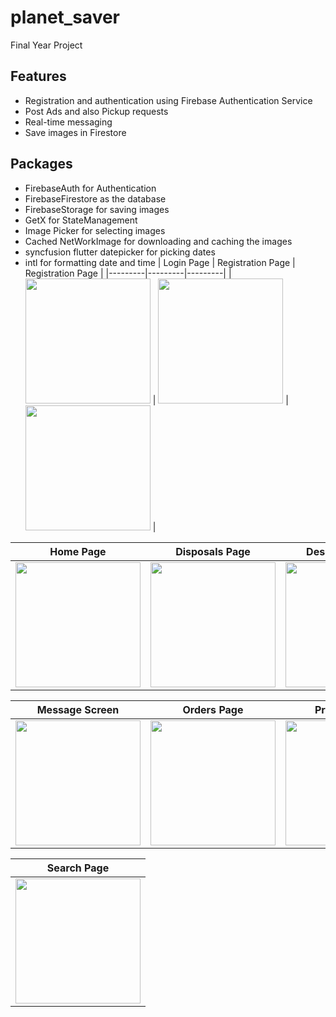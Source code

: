 # planet_saver

Final Year Project

## Features
- Registration and authentication using Firebase Authentication Service
- Post Ads and also Pickup requests
- Real-time messaging
- Save images in Firestore
## Packages
- FirebaseAuth for Authentication
- FirebaseFirestore as the database
- FirebaseStorage for saving images
- GetX for StateManagement
- Image Picker for selecting images
- Cached NetWorkImage for downloading and caching the images
- syncfusion flutter datepicker for picking dates
- intl for formatting date and time
| Login Page | Registration Page | Registration Page |
|---------|---------|---------|
| <img src="https://github.com/sandei-travolta/planet_saver/blob/master/screenshots/IMG-20240616-WA0005.jpg" width="200"> | <img src="https://github.com/sandei-travolta/planet_saver/blob/master/screenshots/IMG-20240616-WA0009.jpg" width="200"> | <img src="https://github.com/sandei-travolta/planet_saver/blob/master/screenshots/IMG-20240616-WA0010.jpg" width="200"> |

| Home Page | Disposals Page| Description Page|
|---------|---------|---------|
| <img src="https://github.com/sandei-travolta/planet_saver/blob/master/screenshots/IMG-20240616-WA0013.jpg" width="200"> | <img src="https://github.com/sandei-travolta/planet_saver/blob/master/screenshots/IMG-20240616-WA0012.jpg" width="200"> | <img src="https://github.com/sandei-travolta/planet_saver/blob/master/screenshots/IMG-20240616-WA0007.jpg" width="200"> |

| Message Screen | Orders Page| Profie Screen |
|---------|---------|---------|
| <img src="https://github.com/sandei-travolta/planet_saver/blob/master/screenshots/IMG-20240616-WA0008.jpg" width="200"> | <img src="https://github.com/sandei-travolta/planet_saver/blob/master/screenshots/IMG-20240616-WA0006.jpg" width="200"> | <img src="https://github.com/sandei-travolta/planet_saver/blob/master/screenshots/IMG-20240616-WA0004.jpg" width="200"> |

| Search Page |
|----------|
| <img src="https://github.com/sandei-travolta/planet_saver/blob/master/screenshots/IMG-20240616-WA0011.jpg" width="200"> |
